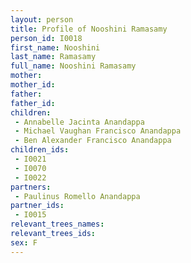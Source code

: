 ```yaml
---
layout: person
title: Profile of Nooshini Ramasamy
person_id: I0018
first_name: Nooshini
last_name: Ramasamy
full_name: Nooshini Ramasamy
mother: 
mother_id: 
father: 
father_id: 
children:
 - Annabelle Jacinta Anandappa
 - Michael Vaughan Francisco Anandappa
 - Ben Alexander Francisco Anandappa
children_ids:
 - I0021
 - I0070
 - I0022
partners:
 - Paulinus Romello Anandappa
partner_ids:
 - I0015
relevant_trees_names:
relevant_trees_ids:
sex: F
---
```


